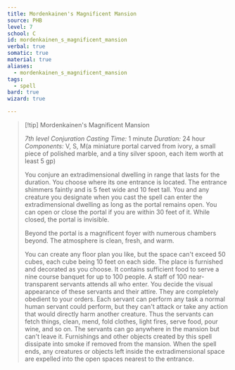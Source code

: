 ```yaml
---
title: Mordenkainen's Magnificent Mansion
source: PHB
level: 7
school: C
id: mordenkainen_s_magnificent_mansion
verbal: true
somatic: true
material: true
aliases:
  - mordenkainen_s_magnificent_mansion
tags:
  - spell
bard: true
wizard: true

---
```

>[!tip] Mordenkainen's Magnificent Mansion
>
> *7th level Conjuration*
> *Casting Time:* 1 minute
> *Duration:* 24 hour
> *Components:* V, S, M(a miniature portal carved from ivory, a small piece of polished marble, and a tiny silver spoon, each item worth at least 5 gp)
>
>You conjure an extradimensional dwelling in range that lasts for the duration. You choose where its one entrance is located. The entrance shimmers faintly and is 5 feet wide and 10 feet tall. You and any creature you designate when you cast the spell can enter the extradimensional dwelling as long as the portal remains open. You can open or close the portal if you are within 30 feet of it. While closed, the portal is invisible.
>
>Beyond the portal is a magnificent foyer with numerous chambers beyond. The atmosphere is clean, fresh, and warm.
>
>You can create any floor plan you like, but the space can't exceed 50 cubes, each cube being 10 feet on each side. The place is furnished and decorated as you choose. It contains sufficient food to serve a nine course banquet for up to 100 people. A staff of 100 near-transparent servants attends all who enter. You decide the visual appearance of these servants and their attire. They are completely obedient to your orders. Each servant can perform any task a normal human servant could perform, but they can't attack or take any action that would directly harm another creature. Thus the servants can fetch things, clean, mend, fold clothes, light fires, serve food, pour wine, and so on. The servants can go anywhere in the mansion but can't leave it. Furnishings and other objects created by this spell dissipate into smoke if removed from the mansion. When the spell ends, any creatures or objects left inside the extradimensional space are expelled into the open spaces nearest to the entrance.
>

